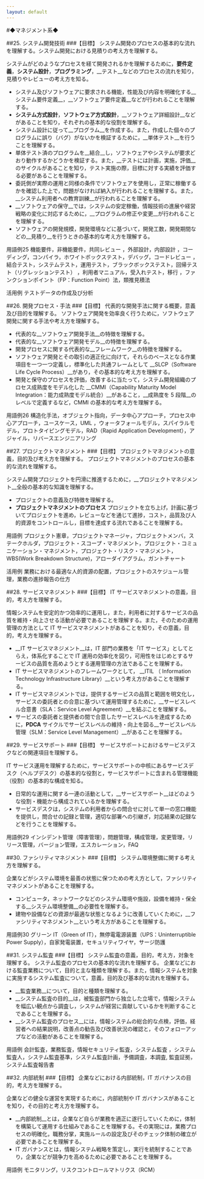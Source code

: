 ```yaml
---
layout: default
---
```

#◆マネジメント系◆ 

##25. システム開発技術
###【目標】 システム開発のプロセスの基本的な流れを理解する。システム開発における見積りの考え方を理解する。 

システムがどのようなプロセスを経て開発されるかを理解するために，__要件定義__，__システム設計__，__プログラミング__，__テスト__などのプロセスの流れを知り，見積りやレビューの考え方を知る。

* システム及びソフトウェアに要求される機能，性能及び内容を明確化する__システム要件定義__，__ソフトウェア要件定義__などが行われることを理解する。 
* __システム方式設計__，__ソフトウェア方式設計__，__ソフトウェア詳細設計__などがあることを知り，それぞれの基本的な役割を理解する。 
* システム設計に従って__プログラム__を作成する。また，作成した個々のプログラムに誤り（バグ）がないかを検証するために，__単体テスト__を行うことを理解する。 
* 単体テスト済のプログラムを__結合__し，ソフトウェアやシステムが要求どおり動作するかどうかを検証する。また，__テストには計画，実施，評価__のサイクルがあることを知り，テスト実施の際，目標に対する実績を評価する必要があることを理解する。 
* 委託側が実際の運用と同様の条件でソフトウェアを使用し，正常に稼働するかを確認した上で，問題がなければ納入が行われることを理解する。また，__システム利用者への教育訓練__が行われることを理解する。 
* __ソフトウェアの保守__では，システムの安定稼働，情報技術の進展や経営戦略の変化に対応するために，__プログラムの修正や変更__が行われることを理解する。 
* ソフトウェアの開発規模，開発環境などに基づいて，開発工数，開発期間などの__見積り__を行うときの基本的な考え方を理解する。 

用語例25 機能要件，非機能要件，共同レビュー ，外部設計，内部設計 ，コーディング，コンパイラ，ホワイトボックステスト，デバッグ，コードレビュー ，結合テスト，システムテスト，運用テスト，ブラックボックステスト，回帰テスト（リグレッションテスト） ，利用者マニュアル，受入れテスト，移行 ，ファンクションポイント（FP：Function Point）法，類推見積法 

活用例 テストデータの作成及び分析 


##26. 開発プロセス・手法
###【目標】 代表的な開発手法に関する概要，意義及び目的を理解する。 
ソフトウェア開発を効率良く行うために，ソフトウェア開発に関する手法や考え方を理解する。 

* 代表的な__ソフトウェア開発手法__の特徴を理解する。 
* 代表的な__ソフトウェア開発モデル__の特徴を理解する。 
* 開発プロセスに関する代表的な__フレームワーク__の特徴を理解する。 
* ソフトウェア開発とその取引の適正化に向けて，それらのベースとなる作業項目を一つ一つ定義し，標準化した共通フレームとして __SLCP（Software Life Cycle Process）__があり，その基本的な考え方を理解する。 
* 開発と保守のプロセスを評価，改善するに当たって，システム開発組織のプロセス成熟度をモデル化した __CMMI（Capability Maturity Model Integration：能力成熟度モデル統合）__があること，__成熟度を 5 段階__のレベルで定義するなど，CMMI の基本的な考え方を理解する。 

用語例26 構造化手法，オブジェクト指向，データ中心アプローチ，プロセス中心アプローチ，ユースケース，UML ，ウォータフォールモデル，スパイラルモデル，プロトタイピングモデル，RAD（Rapid Application Development），アジャイル，リバースエンジニアリング 



##27. プロジェクトマネジメント
###【目標】 プロジェクトマネジメントの意義，目的及び考え方を理解する。 プロジェクトマネジメントのプロセスの基本的な流れを理解する。 

システム開発プロジェクトを円滑に推進するために，__プロジェクトマネジメント__全般の基本的な知識を理解する。 

* プロジェクトの意義及び特徴を理解する。 
* __プロジェクトマネジメントのプロセス__ プロジェクトを立ち上げ，計画に基づいてプロジェクトを進め，レビューなどを通じて進捗，コスト，品質及び人的資源をコントロールし，目標を達成する流れであることを理解する。

用語例 プロジェクト憲章，プロジェクトマネージャ，プロジェクトメンバ，ステークホルダ，プロジェクト・スコープ・マネジメント，プロジェクト・コミュニケーション・マネジメント，プロジェクト・リスク・マネジメント，WBS(Work Breakdown Structure)，アローダイアグラム，ガントチャート 

活用例 業務における最適な人的資源の配置，プロジェクトのスケジュール管理，業務の進捗報告の仕方 

##28. サービスマネジメント
###【目標】 IT サービスマネジメントの意義，目的，考え方を理解する。 

情報システムを安定的かつ効率的に運用し，また，利用者に対するサービスの品質を維持・向上させる活動が必要であることを理解する。また，そのための運用管理の方法として IT サービスマネジメントがあることを知り，その意義，目的，考え方を理解する。 

* __IT サービスマネジメント__は，IT 部門の業務を「IT サービス」としてとらえ，体系化することで IT 運用の効率化を図り，可用性をはじめとするサービスの品質を高めようとする運用管理の方法であることを理解する。 
* IT サービスマネジメントのフレームワークとして， __ITIL （ Information Technology Infrastructure Library）__という考え方があることを理解する。 
* IT サービスマネジメントでは，提供するサービスの品質と範囲を明文化し，サービスの委託者との合意に基づいて運用管理するために，__サービスレベル合意書（SLA：Service Level Agreement）__を結ぶことを理解する。 
* サービスの委託者と提供者の間で合意したサービスレベルを達成するために，__PDCA__ サイクルでサービスレベルの維持・向上を図る__サービスレベル管理（SLM：Service Level Management）__があることを理解する。 

##29. サービスサポート 
###【目標】 サービスサポートにおけるサービスデスクなどの関連項目を理解する。 

IT サービス運用を理解するために，サービスサポートの中核にあるサービスデスク（ヘルプデスク）の基本的な役割と，サービスサポートに含まれる管理機能（役割）の基本的な構成を知る。 

* 日常的な運用に関する一連の活動として，__サービスサポート__はどのような役割・機能から構成されているかを理解する。 
* サービスデスクは，システムの利用者からの問合せに対して単一の窓口機能を提供し，問合せの記録と管理，適切な部署への引継ぎ，対応結果の記録などを行うことを理解する。 

用語例29 インシデント管理（障害管理），問題管理，構成管理，変更管理，リリース管理，バージョン管理，エスカレーション，FAQ 


##30. ファシリティマネジメント
###【目標】 システム環境整備に関する考え方を理解する。 

企業などがシステム環境を最善の状態に保つための考え方として，ファシリティマネジメントがあることを理解する。 

* コンピュータ，ネットワークなどのシステム環境や施設，設備を維持・保全する__システム環境整備__の必要性を理解する。 
* 建物や設備などの資源が最適な状態となるように改善していくために，__ファシリティマネジメント__という考え方があることを理解する。 

用語例30 グリーン IT（Green of IT），無停電電源装置（UPS：Uninterruptible Power Supply），自家発電装置，セキュリティワイヤ，サージ防護 


##31. システム監査
###【目標】 システム監査の意義，目的，考え方，対象を理解する。 
システム監査のプロセスの基本的な流れを理解する。 企業などにおける監査業務について，目的と主な種類を理解する。また，情報システムを対象に実施するシステム監査について，意義，目的及び基本的な流れを理解する。 

* __監査業務__について，目的と種類を理解する。 
* __システム監査の目的__は，被監査部門から独立した立場で，情報システムを幅広い観点から調査し，システムが経営に貢献しているかを判断することであることを理解する。 
* __システム監査のプロセス__には，情報システムの総合的な点検，評価，経営者への結果説明，改善点の勧告及び改善状況の確認と，そのフォローアップなどの活動があることを理解する。 

用語例 会計監査，業務監査，情報セキュリティ監査，システム監査 ，システム監査人，システム監査基準，システム監査計画，予備調査，本調査, 監査証拠，システム監査報告書 

##32. 内部統制
###【目標】 企業などにおける内部統制，IT ガバナンスの目的，考え方を理解する。 

企業などの健全な運営を実現するために，内部統制や IT ガバナンスがあることを知り，その目的と考え方を理解する。 

* __内部統制__とは，企業など自らが業務を適正に遂行していくために，体制を構築して運用する仕組みであることを理解する。その実現には，業務プロセスの明確化，職務分掌，実施ルールの設定及びそのチェック体制の確立が必要であることを理解する。 
* IT ガバナンスとは，情報システム戦略を策定し，実行を統制することであり，企業などが競争力を高めるために必要であることを理解する。

用語例 モニタリング，リスクコントロールマトリクス（RCM） 
